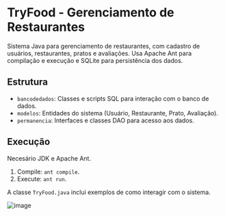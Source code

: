 # TryFood - Gerenciamento de Restaurantes

Sistema Java para gerenciamento de restaurantes, com cadastro de usuários, restaurantes, pratos e avaliações. Usa Apache Ant para compilação e execução e SQLite para persistência dos dados.

## Estrutura

-   `bancodedados`: Classes e scripts SQL para interação com o banco de dados.
-   `modelos`: Entidades do sistema (Usuário, Restaurante, Prato, Avaliação).
-   `permanencia`: Interfaces e classes DAO para acesso aos dados.

## Execução
Necesário JDK e Apache Ant.
1.  Compile: `ant compile`.
2.  Execute: `ant run`.

A classe `TryFood.java`  inclui exemplos de como interagir com o sistema.

![image](https://github.com/user-attachments/assets/6da31d56-0304-4669-94eb-001f10e3a6e6)


